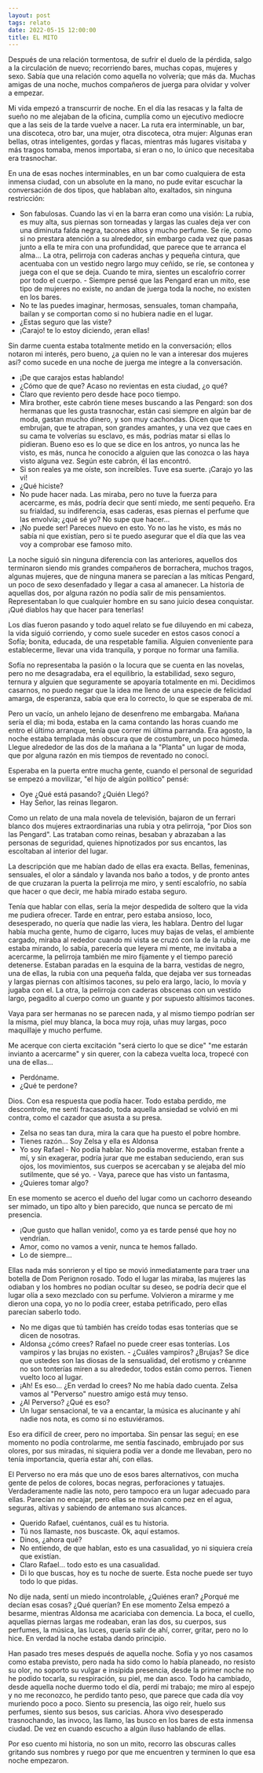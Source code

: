 ```yaml
---
layout: post
tags: relato
date: 2022-05-15 12:00:00
title: EL MITO
---
```


Después de una relación tormentosa, de sufrir el duelo de la pérdida,
salgo a la circulación de nuevo; recorriendo bares, muchas copas,
mujeres y sexo. Sabía que una relación como aquella no volvería; que
más da. Muchas amigas de una noche, muchos compañeros de juerga para
olvidar y volver a empezar.

Mi vida empezó a transcurrir de noche. En el día las resacas y la falta
de sueño no me alejaban de la oficina, cumplía como un ejecutivo
mediocre que a las seis de la tarde vuelve a nacer. La ruta era
interminable, un bar, una discoteca, otro bar, una mujer, otra
discoteca, otra mujer: Algunas eran bellas, otras inteligentes, gordas
y flacas, mientras más lugares visitaba y más tragos tomaba, menos
importaba, si eran o no, lo único que necesitaba era trasnochar.

En una de esas noches interminables, en un bar como cualquiera de esta
inmensa ciudad, con un absolute en la mano, no pude evitar escuchar la
conversación de dos tipos, que hablaban alto, exaltados, sin ninguna
restricción:  
- Son fabulosas. Cuando las vi en la barra eran como una visión: La
rubia, es muy alta, sus piernas son torneadas y largas las cuales deja
ver con una diminuta falda negra, tacones altos y mucho perfume. Se
ríe, como si no prestara atención a su alrededor, sin embargo cada vez
que pasas junto a ella te mira con una profundidad, que parece que te
arranca el alma... La otra, pelirroja con caderas anchas y pequeña
cintura, que acentuaba con un vestido negro largo muy ceñido, se ríe,
se contonea y juega con el que se deja. Cuando te mira, sientes un
escalofrío correr por todo el cuerpo. - Siempre pensé que las Pengard
eran un mito, ese tipo de mujeres no existe, no andan de juerga toda la
noche, no existen en los bares.  
- No te las puedes imaginar, hermosas, sensuales, toman champaña,
bailan y se comportan como si no hubiera nadie en el lugar.  
- ¿Estas seguro que las viste?  
- ¡Carajo! te lo estoy diciendo, ¡eran ellas!

Sin darme cuenta estaba totalmente metido en la conversación; ellos
notaron mi interés, pero bueno, ¿a quien no le van a interesar dos
mujeres así? como sucede en una noche de juerga me integre a la
conversación.  
- ¡De que carajos estas hablando!  
- ¿Cómo que de que? Acaso no revientas en esta ciudad, ¿o qué?  
- Claro que reviento pero desde hace poco tiempo.  
- Mira brother, este cabrón tiene meses buscando a las Pengard: son dos
hermanas que les gusta trasnochar, están casi siempre en algún bar de
moda, gastan mucho dinero, y son muy cachondas. Dicen que te embrujan,
que te atrapan, son grandes amantes, y una vez que caes en su cama te
volverías su esclavo, es más, podrías matar si ellas lo pidieran. Bueno
eso es lo que se dice en los antros, yo nunca las he visto, es más,
nunca he conocido a alguien que las conozca o las haya visto alguna
vez. Según este cabrón, él las encontró.  
- Si son reales ya me oíste, son increíbles. Tuve esa suerte. ¡Carajo
yo las vi!  
- ¿Qué hiciste?  
- No pude hacer nada. Las miraba, pero no tuve la fuerza para
acercarme, es más, podría decir que sentí miedo, me sentí pequeño. Era
su frialdad, su indiferencia, esas caderas, esas piernas el perfume que
las envolvía; ¿qué sé yo? No supe que hacer...  
- ¡No puede ser! Pareces nuevo en esto. Yo no las he visto, es más no
sabía ni que existían, pero si te puedo asegurar que el día que las vea
voy a comprobar ese famoso mito.

La noche siguió sin ninguna diferencia con las anteriores, aquellos dos
terminaron siendo mis grandes compañeros de borrachera, muchos tragos,
algunas mujeres, que de ninguna manera se parecían a las míticas
Pengard, un poco de sexo desenfadado y llegar a casa al amanecer.
La historia de aquellas dos, por alguna razón no podía salir de mis
pensamientos. Representaban lo que cualquier hombre en su sano juicio
desea conquistar. ¡Qué diablos hay que hacer para tenerlas!

Los días fueron pasando y todo aquel relato se fue diluyendo en mi
cabeza, la vida siguió corriendo, y como suele suceder en estos casos
conocí a Sofía; bonita, educada, de una respetable familia. Alguien
conveniente para establecerme, llevar una vida tranquila, y porque no
formar una familia.

Sofía no representaba la pasión o la locura que se cuenta en las
novelas, pero no me desagradaba, era el equilibrio, la estabilidad,
sexo seguro, ternura y alguien que seguramente se apoyaría totalmente
en mi. Decidimos casarnos, no puedo negar que la idea me lleno de una
especie de felicidad amarga, de esperanza, sabía que era lo correcto,
lo que se esperaba de mí.

Pero un vacío, un anhelo lejano de desenfreno me embargaba.
Mañana sería el día; mi boda, estaba en la cama contando las horas
cuando me entro el último arranque, tenía que correr mi última
parranda. Era agosto, la noche estaba templada más obscura que de
costumbre, un poco húmeda. Llegue alrededor de las dos de la mañana a
la "Planta" un lugar de moda, que por alguna razón en mis tiempos de
reventado no conocí.

Esperaba en la puerta entre mucha gente, cuando el personal de
seguridad se empezó a movilizar, "el hijo de algún político" pensé:  
- Oye ¿Qué está pasando? ¿Quién Llegó?  
- Hay Señor, las reinas llegaron.

Como un relato de una mala novela de televisión, bajaron de un ferrari
blanco dos mujeres extraordinarias una rubia y otra pelirroja, "por
Dios son las Pengard". Las trataban como reinas, besaban y abrazaban a
las personas de seguridad, quienes hipnotizados por sus encantos, las
escoltaban al interior del lugar.

La descripción que me habían dado de ellas era exacta. Bellas,
femeninas, sensuales, el olor a sándalo y lavanda nos baño a todos, y
de pronto antes de que cruzaran la puerta la pelirroja me miro, y sentí
escalofrío, no sabía que hacer o que decir, me había mirado estaba
seguro.

Tenía que hablar con ellas, sería la mejor despedida de soltero que la
vida me pudiera ofrecer. Tarde en entrar, pero estaba ansioso, loco,
desesperado, no quería que nadie las viera, les hablara. Dentro del
lugar había mucha gente, humo de cigarro, luces muy bajas de velas, el
ambiente cargado, miraba al rededor cuando mi vista se cruzó con la de
la rubia, me estaba mirando, lo sabía, parecería que leyera mi mente,
me invitaba a acercarme, la pelirroja también me miro fijamente y el
tiempo pareció detenerse. Estaban paradas en la esquina de la barra,
vestidas de negro, una de ellas, la rubia con una pequeña falda, que
dejaba ver sus torneadas y largas piernas con altísimos tacones, su
pelo era largo, lacio, lo movía y jugaba con el. La otra, la pelirroja
con caderas obscenas con un vestido largo, pegadito al cuerpo como un
guante y por supuesto altísimos tacones.

Vaya para ser hermanas no se parecen nada, y al mismo tiempo podrían
ser la misma, piel muy blanca, la boca muy roja, uñas muy largas, poco
maquillaje y mucho perfume.

Me acerque con cierta excitación "será cierto lo que se dice" "me
estarán invianto a acercarme" y sin querer, con la cabeza vuelta loca,
tropecé con una de ellas...  
- Perdóname.  
- ¿Qué te perdone?

Dios. Con esa respuesta que podía hacer. Todo estaba perdido, me
descontrole, me sentí fracasado, toda aquella ansiedad se volvió en mi
contra, como el cazador que asusta a su presa.  
- Zelsa no seas tan dura, mira la cara que ha puesto el pobre hombre.  
- Tienes razón... Soy Zelsa y ella es Aldonsa  
- Yo soy Rafael - No podía hablar. No podía moverme, estaban frente a
mí, y sin exagerar, podría jurar que me estaban seduciendo, eran sus
ojos, los movimientos, sus cuerpos se acercaban y se alejaba del mío
sutilmente, que sé yo. - Vaya, parece que has visto un fantasma,
- ¿Quieres tomar algo?

En ese momento se acerco el dueño del lugar como un cachorro deseando
ser mimado, un tipo alto y bien parecido, que nunca se percato de mi
presencia.  
- ¡Que gusto que hallan venido!, como ya es tarde pensé que hoy no
vendrían.  
- Amor, como no vamos a venir, nunca te hemos fallado.  
- Lo de siempre...

Ellas nada más sonrieron y el tipo se movió inmediatamente para traer
una botella de Dom Perignon rosado. Todo el lugar las miraba, las
mujeres las odiaban y los hombres no podían ocultar su deseo, se podría
decir que el lugar olía a sexo mezclado con su perfume. Volvieron a
mirarme y me dieron una copa, yo no lo podía creer, estaba petrificado,
pero ellas parecían saberlo todo.  
- No me digas que tú también has creído todas esas tonterías que se
dicen de nosotras.  
- Aldonsa ¿cómo crees? Rafael no puede creer esas tonterías. Los
vampiros y las brujas no existen. - ¿Cuáles vampiros? ¿Brujas? Se dice
que ustedes son las diosas de la sensualidad, del erotismo y créanme no
son tonterías miren a su alrededor, todos están como perros. Tienen
vuelto loco al lugar.  
- ¡Ah! Es eso... ¿En verdad lo crees? No me había dado cuenta. Zelsa
vamos al "Perverso" nuestro amigo está muy tenso.  
- ¿Al Perverso? ¿Qué es eso?  
- Un lugar sensacional, te va a encantar, la música es alucinante y ahí
nadie nos nota, es como si no estuviéramos.

Eso era difícil de creer, pero no importaba. Sin pensar las seguí; en
ese momento no podía controlarme, me sentía fascinado, embrujado por
sus olores, por sus miradas, ni siquiera podía ver a donde me llevaban,
pero no tenía importancia, quería estar ahí, con ellas.

El Perverso no era más que uno de esos bares alternativos, con mucha
gente de pelos de colores, bocas negras, perforaciones y tatuajes.
Verdaderamente nadie las noto, pero tampoco era un lugar adecuado para
ellas. Parecían no encajar, pero ellas se movían como pez en el agua,
seguras, altivas y sabiendo de antemano sus alcances.  
- Querido Rafael, cuéntanos, cuál es tu historia.  
- Tú nos llamaste, nos buscaste. Ok, aquí estamos.  
- Dinos, ¿ahora qué?  
- No entiendo, de que hablan, esto es una casualidad, yo ni siquiera
creía que existían.  
- Claro Rafael... todo esto es una casualidad.  
- Di lo que buscas, hoy es tu noche de suerte. Esta noche puede ser
tuyo todo lo que pidas.

No dije nada, sentí un miedo incontrolable, ¿Quiénes eran? ¿Porqué me
decían esas cosas? ¿Qué querían? En ese momento Zelsa empezó a besarme,
mientras Aldonsa me acariciaba con demencia. La boca, el cuello,
aquellas piernas largas me rodeaban, eran las dos, su cuerpos, sus
perfumes, la música, las luces, quería salir de ahí, correr, gritar,
pero no lo hice. En verdad la noche estaba dando principio.

Han pasado tres meses después de aquella noche. Sofía y yo nos casamos
como estaba previsto, pero nada ha sido como lo había planeado, no
resisto su olor, no soporto su vulgar e insípida presencia, desde la
primer noche no he podido tocarla, su respiración, su piel, me dan
asco. Todo ha cambiado, desde aquella noche duermo todo el día, perdí
mi trabajo; me miro al espejo y no me reconozco, he perdido tanto peso,
que parece que cada día voy muriendo poco a poco. Siento su presencia,
las oigo reír, huelo sus perfumes, siento sus besos, sus caricias.
Ahora vivo desesperado trasnochando, las invoco, las llamo, las busco
en los bares de esta inmensa ciudad. De vez en cuando escucho a algún
iluso hablando de ellas.

Por eso cuento mi historia, no son un mito, recorro las obscuras calles
gritando sus nombres y ruego por que me encuentren y terminen lo que
esa noche empezaron.